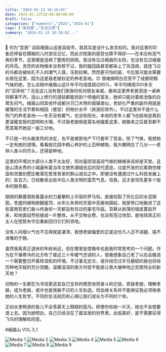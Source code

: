 ```yaml
---
title: "2024-01-13 16:16:01"
date: 2024-01-13T10:00:00+08:00
draft: false
categories: ["moments","2024","2024-01"]
tags: ["朋友圈","生活记录"]
summary: "2024-01-13 16:16:01..."
---
```


🧓 何为“宜居”
​
谈起​峨眉山这座县级市，我其实是没什么发言权的。我对这里的印象还停留在模糊的儿时游览记忆，而此次短居的感受也算不得好——在本应秋高气爽的季节，这里硬是连绵了整周的阴雨。我没有见过峨眉的太阳，也没有见过峨眉的月亮。洗完的衣物根本没有晾干过，我的脑回路甚至都染上了风湿病，就连飞过的鸟都会被如孔不入的潮气入侵，冻到拉稀。
​
然而​更可怕的是，今后我可能会需要长居在这里，因为这是我老娘钦定的养老圣地。🙃 很难搞明白忍受不了成都阴郁气候的她，怎么会相中峨眉山这片年平均湿度超过85%，年平均降雨300多天的“沼泽地”？况且这儿没有我们家族的任何朋友亲戚，搬来这里养老甚至连一桌麻将都凑不齐。连山上修行的道姑都能找到个唠嗑的室友，她却只能对着偷池鱼的白鹭生闷气。
​
​峨眉山同其他环成都分贝囗木带的城镇类似，老龄化严重的副作用就是缓慢的生活节奏和相因（便宜）的物价水平（旅游区除外）。不过这里并不是什么热门的养老圣地——冬天没有暖气，也没有阳光，本地的老年人都飞也般地逃离到更温暖宜居的昆明和大理。不过我老娘倒是莫名地偏爱这里，她搬来之后甚至都不愿意离开她这一亩三分地。

不只是一时头脑发热的决定，也不是被房地产下行套牢了现金。除了气候，我想她一定有她的道理。看看她花园中精心养护的上百种植物，我大概明白了几分——老钟人奋斗的尽头，还得是种地。

这里的环境对大部分人类不太友好，但对喜阴湿温润气候的植被来说却是天堂。这座山清水秀的小城遍布着当年文旅热潮褪去后的现代遗迹。过度开发的烂尾商住楼盘和空置别墅区散落在葱茏青翠的群山湖泊之中。即便没有遭遇过什么科技发展上的氵告去力，已经散发出些许后人类文明的蛮荒气息。信我，这才是领先更多个版本的服务器。

细弱的藤蔓借助着露水的力量攀附上华丽的罗马柱，直接绞裂了风化后的水泥钢筋。苍盛的植物掀翻屋顶，从年久失修的天窗中高傲地蹿起，拖家带口地搬进了这些富商官吏们奋斗终身却一天都没有住过的豪宅华庭。苔藓从剥落的墙皮蔓延开来，和地面自然衔接成一片整体。从不交物业费，也没有签过地契。是地球真正的主人在短暂失守后重新回归它们的领地。

没有人间烟火气也不见得就是凄清，我想老娘偏爱的正是这份凡人迈不进腿，插不进嘴的宁静。

虽然我离真正退休的年龄尚远，但在哪里安度晚年也是我时常思考的一个问题。作为在干燥寒冷的北方吹了接近三十年暖气空调的人，很难想象自己老了以后会搬进一个需要整日开着除湿机的环境。不过事无定论，或许经历过岁月磨砺的我也将经历种地天赋的充分觉醒。温暖湿润的南方何尝不能是让我大展种地之宏图伟业的新天地？

​动物的一生都在为寻找更适宜自己生存的栖息地而奋斗和迁徙。质疑老娘，理解老娘，成为老娘，或许也是我躲不过的人生轨迹。但血缘关系并不能保证我必须继承她的人生哲学，不同的生活阅历和心境让我们成长为不同的个体。

正如水里畅游的鱼儿不会羡慕天上翱翔的孤鸟。即便你给她一片天，她也不会想要游上去。因为她明白，自己已经活在了最宜居的世界里。​此般美好，是不需要征得飞鸟的理解和同意。

#峨眉山 VOL.3_1
​

![Media 1](/Moments/photos/2024-01-13/202401131616010.jpg)
![Media 2](/Moments/photos/2024-01-13/202401131616011.jpg)
![Media 3](/Moments/photos/2024-01-13/202401131616012.jpg)
![Media 4](/Moments/photos/2024-01-13/202401131616013.jpg)
![Media 5](/Moments/photos/2024-01-13/202401131616014.jpg)
![Media 6](/Moments/photos/2024-01-13/202401131616015.jpg)
![Media 7](/Moments/photos/2024-01-13/202401131616016.jpg)
![Media 8](/Moments/photos/2024-01-13/202401131616017.jpg)
![Media 9](/Moments/photos/2024-01-13/202401131616018.jpg)


